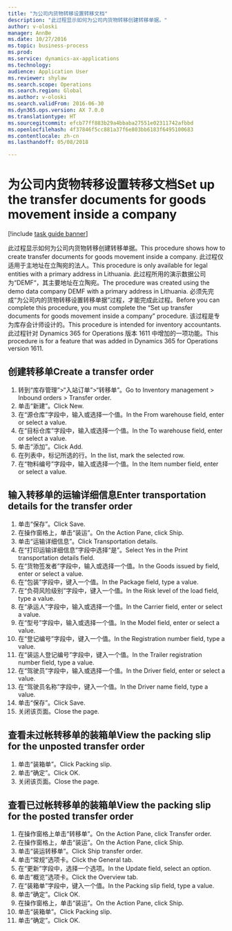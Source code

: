 ```yaml
--- 
title: "为公司内货物转移设置转移文档"
description: "此过程显示如何为公司内货物转移创建转移单据。"
author: v-oloski
manager: AnnBe
ms.date: 10/27/2016
ms.topic: business-process
ms.prod: 
ms.service: dynamics-ax-applications
ms.technology: 
audience: Application User
ms.reviewer: shylaw
ms.search.scope: Operations
ms.search.region: Global
ms.author: v-oloski
ms.search.validFrom: 2016-06-30
ms.dyn365.ops.version: AX 7.0.0
ms.translationtype: HT
ms.sourcegitcommit: efcb77ff883b29a4bbaba27551e02311742afbbd
ms.openlocfilehash: 4f37846f5cc881a37f6e803bb6183f6495100683
ms.contentlocale: zh-cn
ms.lasthandoff: 05/08/2018

---
```

# <a name="set-up-the-transfer-documents-for-goods-movement-inside-a-company"></a><span data-ttu-id="831cf-103">为公司内货物转移设置转移文档</span><span class="sxs-lookup"><span data-stu-id="831cf-103">Set up the transfer documents for goods movement inside a company</span></span>

[!include [task guide banner](../../includes/task-guide-banner.md)]

<span data-ttu-id="831cf-104">此过程显示如何为公司内货物转移创建转移单据。</span><span class="sxs-lookup"><span data-stu-id="831cf-104">This procedure shows how to create transfer documents for goods movement inside a company.</span></span> <span data-ttu-id="831cf-105">此过程仅适用于主地址在立陶宛的法人。</span><span class="sxs-lookup"><span data-stu-id="831cf-105">This procedure is only available for legal entities with a primary address in Lithuania.</span></span> <span data-ttu-id="831cf-106">此过程所用的演示数据公司为“DEMF“，其主要地址在立陶宛。</span><span class="sxs-lookup"><span data-stu-id="831cf-106">The procedure was created using the demo data company DEMF with a primary address in Lithuania.</span></span> <span data-ttu-id="831cf-107">必须先完成“为公司内的货物转移设置转移单据”过程，才能完成此过程。</span><span class="sxs-lookup"><span data-stu-id="831cf-107">Before you can complete this procedure, you must complete the “Set up transfer documents for goods movement inside a company” procedure.</span></span> <span data-ttu-id="831cf-108">该过程是专为库存会计师设计的。</span><span class="sxs-lookup"><span data-stu-id="831cf-108">This procedure is intended for inventory accountants.</span></span> <span data-ttu-id="831cf-109">此过程针对 Dynamics 365 for Operations 版本 1611 中增加的一项功能。</span><span class="sxs-lookup"><span data-stu-id="831cf-109">This procedure is for a feature that was added in Dynamics 365 for Operations version 1611.</span></span>


## <a name="create-a-transfer-order"></a><span data-ttu-id="831cf-110">创建转移单</span><span class="sxs-lookup"><span data-stu-id="831cf-110">Create a transfer order</span></span>
1. <span data-ttu-id="831cf-111">转到“库存管理”>“入站订单”>“转移单”。</span><span class="sxs-lookup"><span data-stu-id="831cf-111">Go to Inventory management > Inbound orders > Transfer order.</span></span>
2. <span data-ttu-id="831cf-112">单击“新建”。</span><span class="sxs-lookup"><span data-stu-id="831cf-112">Click New.</span></span>
3. <span data-ttu-id="831cf-113">在“源仓库”字段中，输入或选择一个值。</span><span class="sxs-lookup"><span data-stu-id="831cf-113">In the From warehouse field, enter or select a value.</span></span>
4. <span data-ttu-id="831cf-114">在“目标仓库”字段中，输入或选择一个值。</span><span class="sxs-lookup"><span data-stu-id="831cf-114">In the To warehouse field, enter or select a value.</span></span>
5. <span data-ttu-id="831cf-115">单击“添加”。</span><span class="sxs-lookup"><span data-stu-id="831cf-115">Click Add.</span></span>
6. <span data-ttu-id="831cf-116">在列表中，标记所选的行。</span><span class="sxs-lookup"><span data-stu-id="831cf-116">In the list, mark the selected row.</span></span>
7. <span data-ttu-id="831cf-117">在“物料编号”字段中，输入或选择一个值。</span><span class="sxs-lookup"><span data-stu-id="831cf-117">In the Item number field, enter or select a value.</span></span>

## <a name="enter-transportation-details-for-the-transfer-order"></a><span data-ttu-id="831cf-118">输入转移单的运输详细信息</span><span class="sxs-lookup"><span data-stu-id="831cf-118">Enter transportation details for the transfer order</span></span>
1. <span data-ttu-id="831cf-119">单击“保存”。</span><span class="sxs-lookup"><span data-stu-id="831cf-119">Click Save.</span></span>
2. <span data-ttu-id="831cf-120">在操作窗格上，单击“装运”。</span><span class="sxs-lookup"><span data-stu-id="831cf-120">On the Action Pane, click Ship.</span></span>
3. <span data-ttu-id="831cf-121">单击“运输详细信息”。</span><span class="sxs-lookup"><span data-stu-id="831cf-121">Click Transportation details.</span></span>
4. <span data-ttu-id="831cf-122">在“打印运输详细信息”字段中选择“是”。</span><span class="sxs-lookup"><span data-stu-id="831cf-122">Select Yes in the Print transportation details field.</span></span>
5. <span data-ttu-id="831cf-123">在“货物签发者”字段中，输入或选择一个值。</span><span class="sxs-lookup"><span data-stu-id="831cf-123">In the Goods issued by field, enter or select a value.</span></span>
6. <span data-ttu-id="831cf-124">在“包装”字段中，键入一个值。</span><span class="sxs-lookup"><span data-stu-id="831cf-124">In the Package field, type a value.</span></span>
7. <span data-ttu-id="831cf-125">在“负荷风险级别”字段中，键入一个值。</span><span class="sxs-lookup"><span data-stu-id="831cf-125">In the Risk level of the load field, type a value.</span></span>
8. <span data-ttu-id="831cf-126">在“承运人”字段中，输入或选择一个值。</span><span class="sxs-lookup"><span data-stu-id="831cf-126">In the Carrier field, enter or select a value.</span></span>
9. <span data-ttu-id="831cf-127">在“型号”字段中，输入或选择一个值。</span><span class="sxs-lookup"><span data-stu-id="831cf-127">In the Model field, enter or select a value.</span></span>
10. <span data-ttu-id="831cf-128">在“登记编号”字段中，键入一个值。</span><span class="sxs-lookup"><span data-stu-id="831cf-128">In the Registration number field, type a value.</span></span>
11. <span data-ttu-id="831cf-129">在“装运人登记编号”字段中，键入一个值。</span><span class="sxs-lookup"><span data-stu-id="831cf-129">In the Trailer registration number field, type a value.</span></span>
12. <span data-ttu-id="831cf-130">在“驾驶员”字段中，输入或选择一个值。</span><span class="sxs-lookup"><span data-stu-id="831cf-130">In the Driver field, enter or select a value.</span></span>
13. <span data-ttu-id="831cf-131">在“驾驶员名称”字段中，键入一个值。</span><span class="sxs-lookup"><span data-stu-id="831cf-131">In the Driver name field, type a value.</span></span>
14. <span data-ttu-id="831cf-132">单击“保存”。</span><span class="sxs-lookup"><span data-stu-id="831cf-132">Click Save.</span></span>
15. <span data-ttu-id="831cf-133">关闭该页面。</span><span class="sxs-lookup"><span data-stu-id="831cf-133">Close the page.</span></span>

## <a name="view-the-packing-slip-for-the-unposted-transfer-order"></a><span data-ttu-id="831cf-134">查看未过帐转移单的装箱单</span><span class="sxs-lookup"><span data-stu-id="831cf-134">View the packing slip for the unposted transfer order</span></span>
1. <span data-ttu-id="831cf-135">单击“装箱单”。</span><span class="sxs-lookup"><span data-stu-id="831cf-135">Click Packing slip.</span></span>
2. <span data-ttu-id="831cf-136">单击“确定”。</span><span class="sxs-lookup"><span data-stu-id="831cf-136">Click OK.</span></span>
3. <span data-ttu-id="831cf-137">关闭该页面。</span><span class="sxs-lookup"><span data-stu-id="831cf-137">Close the page.</span></span>

## <a name="view-the-packing-slip-for-the-posted-transfer-order"></a><span data-ttu-id="831cf-138">查看已过帐转移单的装箱单</span><span class="sxs-lookup"><span data-stu-id="831cf-138">View the packing slip for the posted transfer order</span></span>
1. <span data-ttu-id="831cf-139">在操作窗格上单击“转移单”。</span><span class="sxs-lookup"><span data-stu-id="831cf-139">On the Action Pane, click Transfer order.</span></span>
2. <span data-ttu-id="831cf-140">在操作窗格上，单击“装运”。</span><span class="sxs-lookup"><span data-stu-id="831cf-140">On the Action Pane, click Ship.</span></span>
3. <span data-ttu-id="831cf-141">单击“装运转移单”。</span><span class="sxs-lookup"><span data-stu-id="831cf-141">Click Ship transfer order.</span></span>
4. <span data-ttu-id="831cf-142">单击“常规”选项卡。</span><span class="sxs-lookup"><span data-stu-id="831cf-142">Click the General tab.</span></span>
5. <span data-ttu-id="831cf-143">在“更新”字段中，选择一个选项。</span><span class="sxs-lookup"><span data-stu-id="831cf-143">In the Update field, select an option.</span></span>
6. <span data-ttu-id="831cf-144">单击“概览”选项卡。</span><span class="sxs-lookup"><span data-stu-id="831cf-144">Click the Overview tab.</span></span>
7. <span data-ttu-id="831cf-145">在“装箱单”字段中，键入一个值。</span><span class="sxs-lookup"><span data-stu-id="831cf-145">In the Packing slip field, type a value.</span></span>
8. <span data-ttu-id="831cf-146">单击“确定”。</span><span class="sxs-lookup"><span data-stu-id="831cf-146">Click OK.</span></span>
9. <span data-ttu-id="831cf-147">在操作窗格上，单击“装运”。</span><span class="sxs-lookup"><span data-stu-id="831cf-147">On the Action Pane, click Ship.</span></span>
10. <span data-ttu-id="831cf-148">单击“装箱单”。</span><span class="sxs-lookup"><span data-stu-id="831cf-148">Click Packing slip.</span></span>
11. <span data-ttu-id="831cf-149">单击“确定”。</span><span class="sxs-lookup"><span data-stu-id="831cf-149">Click OK.</span></span>


